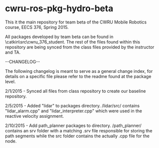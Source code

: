 # cwru-ros-pkg-hydro-beta

This it the main repository for team beta of the CWRU Mobile Robotics course, EECS 376, Spring 2015.

All packages developed by team beta can be found in \catkin\src\cwru_376_student.
The rest of the files found within this repository are being synced from the class files provided by the instructor and TA.

--CHANGELOG--

The following changelog is meant to serve as a general change index,
for details on a specific file please refer to the readme found at the package level.

2/1/2015 - Synced all files from class repository to create our baseline repository.

2/5/2015 - Added "lidar" to packages directory. /lidar/src/ contains "lidar_alarm.cpp" and "lidar_interpreter.cpp" which were used in the reactive velocity assignment.

2/10/2015 - Add path_planner packages to directory. /path_planner/ contains an srv folder with a matching .srv file responsible for storing the path segments while the src folder contains the actually .cpp file for the node.
